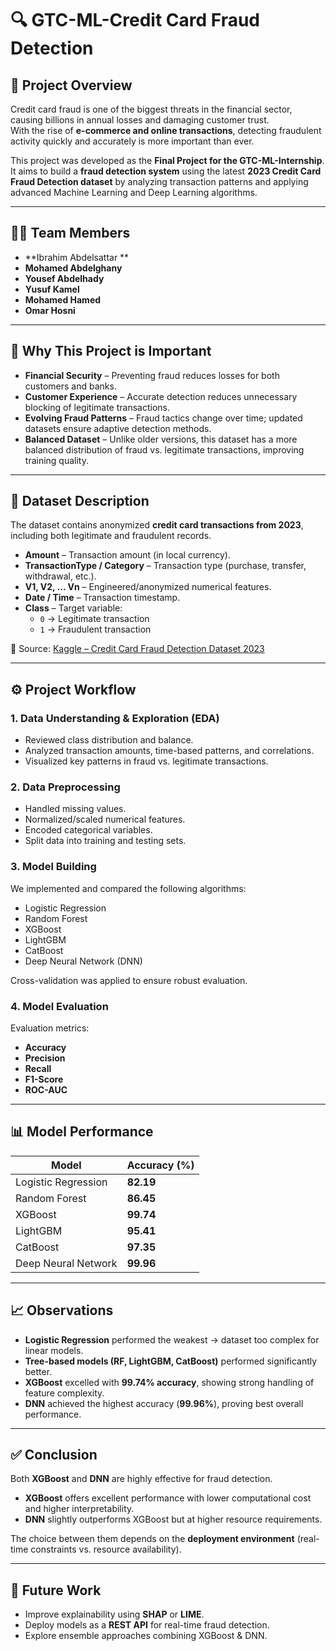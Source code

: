 # 🔍 GTC-ML-Credit Card Fraud Detection 

## 📌 Project Overview  
Credit card fraud is one of the biggest threats in the financial sector, causing billions in annual losses and damaging customer trust.  
With the rise of **e-commerce and online transactions**, detecting fraudulent activity quickly and accurately is more important than ever.  

This project was developed as the **Final Project for the GTC-ML-Internship**.  
It aims to build a **fraud detection system** using the latest **2023 Credit Card Fraud Detection dataset** by analyzing transaction patterns and applying advanced Machine Learning and Deep Learning algorithms.  

---

## 👨‍💻 Team Members
- **Ibrahim Abdelsattar **  
- **Mohamed Abdelghany**  
- **Yousef Abdelhady**  
- **Yusuf Kamel**  
- **Mohamed Hamed**  
- **Omar Hosni**

---

## 🎯 Why This Project is Important  
- **Financial Security** – Preventing fraud reduces losses for both customers and banks.  
- **Customer Experience** – Accurate detection reduces unnecessary blocking of legitimate transactions.  
- **Evolving Fraud Patterns** – Fraud tactics change over time; updated datasets ensure adaptive detection methods.  
- **Balanced Dataset** – Unlike older versions, this dataset has a more balanced distribution of fraud vs. legitimate transactions, improving training quality.  

---

## 📂 Dataset Description  
The dataset contains anonymized **credit card transactions from 2023**, including both legitimate and fraudulent records.  

- **Amount** – Transaction amount (in local currency).  
- **TransactionType / Category** – Transaction type (purchase, transfer, withdrawal, etc.).  
- **V1, V2, … Vn** – Engineered/anonymized numerical features.  
- **Date / Time** – Transaction timestamp.  
- **Class** – Target variable:  
  - `0` → Legitimate transaction  
  - `1` → Fraudulent transaction  

📌 Source: [Kaggle – Credit Card Fraud Detection Dataset 2023]([https://www.kaggle.com/](https://www.kaggle.com/datasets/nelgiriyewithana/credit-card-fraud-detection-dataset-2023))  

---

## ⚙️ Project Workflow  

### 1. Data Understanding & Exploration (EDA)  
- Reviewed class distribution and balance.  
- Analyzed transaction amounts, time-based patterns, and correlations.  
- Visualized key patterns in fraud vs. legitimate transactions.  

### 2. Data Preprocessing  
- Handled missing values.  
- Normalized/scaled numerical features.  
- Encoded categorical variables.  
- Split data into training and testing sets.  

### 3. Model Building  
We implemented and compared the following algorithms:  
- Logistic Regression  
- Random Forest  
- XGBoost  
- LightGBM  
- CatBoost  
- Deep Neural Network (DNN)  

Cross-validation was applied to ensure robust evaluation.  

### 4. Model Evaluation  
Evaluation metrics:  
- **Accuracy**  
- **Precision**  
- **Recall**  
- **F1-Score**  
- **ROC-AUC**  

---

## 📊 Model Performance  

| Model                | Accuracy (%) |
|----------------------|--------------|
| Logistic Regression  | **82.19**    |
| Random Forest        | **86.45**    |
| XGBoost              | **99.74**    |
| LightGBM             | **95.41**    |
| CatBoost             | **97.35**    |
| Deep Neural Network  | **99.96**    |

---

## 📈 Observations  
- **Logistic Regression** performed the weakest → dataset too complex for linear models.  
- **Tree-based models (RF, LightGBM, CatBoost)** performed significantly better.  
- **XGBoost** excelled with **99.74% accuracy**, showing strong handling of feature complexity.  
- **DNN** achieved the highest accuracy (**99.96%**), proving best overall performance.  

---

## ✅ Conclusion  
Both **XGBoost** and **DNN** are highly effective for fraud detection.  
- **XGBoost** offers excellent performance with lower computational cost and higher interpretability.  
- **DNN** slightly outperforms XGBoost but at higher resource requirements.  

The choice between them depends on the **deployment environment** (real-time constraints vs. resource availability).  

---

## 🚀 Future Work  
- Improve explainability using **SHAP** or **LIME**.  
- Deploy models as a **REST API** for real-time fraud detection.  
- Explore ensemble approaches combining XGBoost & DNN.  
